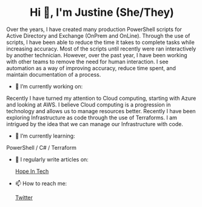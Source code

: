 <h1 align="center">Hi 👋, I'm Justine (She/They)</h1>

<p>Over the years, I have created many production PowerShell scripts for Active Directory and Exchange (OnPrem and OnLine). Through the use of scripts, I have been able to reduce the time it takes to complete tasks while increasing accuracy. Most of the scripts until recently were ran interactively by another technician. However, over the past year, I have been working with other teams to remove the need for human interaction. I see automation as a way of improving accuracy, reduce time spent, and maintain documentation of a process.</p>

- 🔭 I’m currently working on:
<p>Recently I have turned my attention to Cloud computing, starting with Azure and looking at AWS. I believe Cloud computing is a progression in technology and allows us to manage resources better. Recently I have been exploring Infrastructure as code through the use of Terraforms. I am intrigued by the idea that we can manage our Infrastructure with code.</p>

- 🌱 I’m currently learning:
<p>PowerShell / C# / Terraform</p>

- 📝 I regularly write articles on:

  [Hope In Tech](https://www.hopeintech.com/)

- 📫 How to reach me:

  [Twitter](https://twitter.com/JustineHMathews)

<!--
**JustineCodes/JustineCodes** is a ✨ _special_ ✨ repository because its `README.md` (this file) appears on your GitHub profile.
- 👯 I’m looking to collaborate on ...
- 💬 Ask me about ...
- 📫 How to reach me: ...

- ⚡ Fun fact: ...
-->
